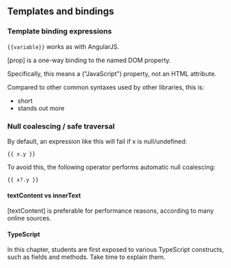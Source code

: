 ## Templates and bindings

### Template binding expressions

`{{variable}}` works as with AngularJS.

[prop] is a one-way binding to the named DOM property.

Specifically, this means a ("JavaScript") property, not an HTML
attribute.

Compared to other common syntaxes used by other libraries, this is:

* short
* stands out more

### Null coalescing / safe traversal

By default, an expression like this will fail if x is null/undefined:

```
{{ x.y }}
```

To avoid this, the following operator performs automatic null
coalescing:

```
{{ x?.y }}
```

#### textContent vs innerText

[textContent] is preferable for performance reasons, according to many
online sources.

#### TypeScript

In this chapter, students are first exposed to various TypeScript
constructs, such as fields and methods. Take time to explain them.

